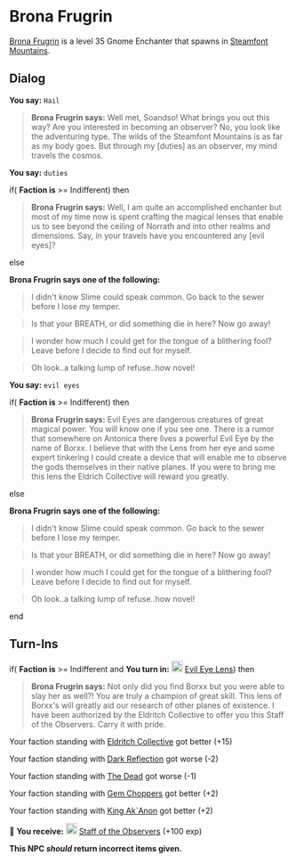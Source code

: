 # Brona Frugrin



[Brona Frugrin](/npc/56114) is a level 35 Gnome Enchanter that spawns in [Steamfont Mountains](/zone/56).





## Dialog

**You say:** `Hail`



>**Brona Frugrin says:** Well met, Soandso!  What brings you out this way?  Are you interested in becoming an observer?  No, you look like the adventuring type.  The wilds of the Steamfont Mountains is as far as my body goes.  But through my [duties] as an observer, my mind travels the cosmos.

**You say:** `duties`



if( **Faction is** >= Indifferent) then



>**Brona Frugrin says:** Well, I am quite an accomplished enchanter but most of my time now is spent crafting the magical lenses that enable us to see beyond the ceiling of Norrath and into other realms and dimensions.  Say, in your travels have you encountered any [evil eyes]?


else



**Brona Frugrin says one of the following:**

>I didn't know Slime could speak common.  Go back to the sewer before I lose my temper.

>Is that your BREATH, or did something die in here?  Now go away!

>I wonder how much I could get for the tongue of a blithering fool?  Leave before I decide to find out for myself.

>Oh look..a talking lump of refuse..how novel!


**You say:** `evil eyes`



if( **Faction is** >= Indifferent) then



>**Brona Frugrin says:** Evil Eyes are dangerous creatures of great magical power. You will know one if you see one. There is a rumor that somewhere on Antonica there lives a powerful Evil Eye by the name of Borxx. I believe that with the Lens from her eye and some expert tinkering I could create a device that will enable me to observe the gods themselves in their native planes. If you were to bring me this lens the Eldrich Collective will reward you greatly.


else



**Brona Frugrin says one of the following:**

>I didn't know Slime could speak common.  Go back to the sewer before I lose my temper.

>Is that your BREATH, or did something die in here?  Now go away!

>I wonder how much I could get for the tongue of a blithering fool?  Leave before I decide to find out for myself.

>Oh look..a talking lump of refuse..how novel!

end



## Turn-Ins



if( **Faction is** >= Indifferent and  **You turn in:** <img style="background:url(/static/icons/blank_slot.gif);width:20px;height:20px;" src="/static/icons/item_1129.png" alt="" /> <a
                                href="/item/10170" data-url="10170" class="tooltip-link link">Evil Eye Lens</a>) then


>**Brona Frugrin says:** Not only did you find Borxx but you were able to slay her as well?! You are truly a champion of great skill. This lens of Borxx's will greatly aid our research of other planes of existence. I have been authorized by the Eldritch Collective to offer you this Staff of the Observers. Carry it with pride.


Your faction standing with [Eldritch Collective](/faction/245) got better (<span class='text-success'>+15</span>)


Your faction standing with [Dark Reflection](/faction/238) got worse (<span class='text-danger'>-2</span>)


Your faction standing with [The Dead](/faction/239) got worse (<span class='text-danger'>-1</span>)


Your faction standing with [Gem Choppers](/faction/255) got better (<span class='text-success'>+2</span>)


Your faction standing with [King Ak`Anon](/faction/333) got better (<span class='text-success'>+2</span>)





 &#127873; **You receive:**  <img style="background:url(/static/icons/blank_slot.gif);width:20px;height:20px;" src="/static/icons/item_602.png" alt="" /> <a
                                href="/item/10171" data-url="10171" class="tooltip-link link">Staff of the Observers</a> (+100 exp)

 

**This NPC *should* return incorrect items given.**







